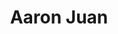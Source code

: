 ---
title: "Aaron Juan"
position: Engineering Minister
quote: >
    "I joined EWB to work with like-minded and passionate people who want to impact the world in a meaningful way. Learning and applying engineering project skills in meetings has allowed me to cultivate my passion for helping others."
year: 2021
image: /img/officers/2021/aaron.jpeg
order: 2

draft: false
---